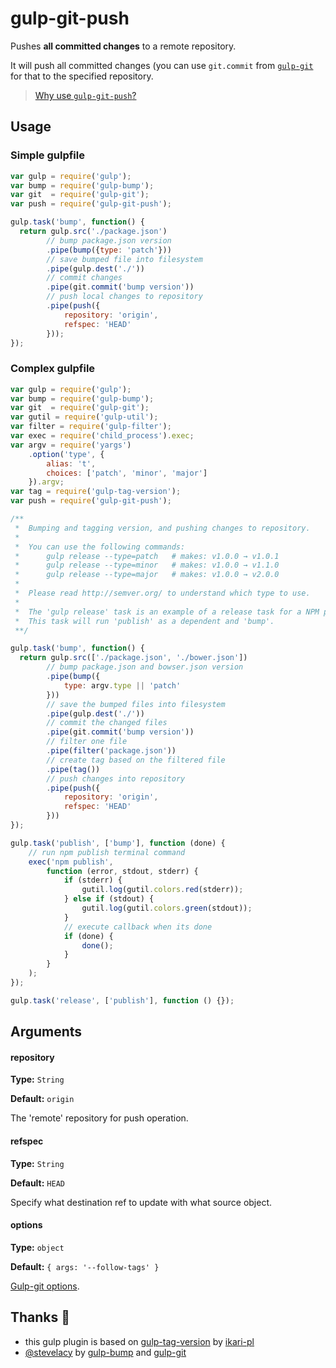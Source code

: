 gulp-git-push
================

Pushes **all committed changes** to a remote repository.

It will push all committed changes (you can use `git.commit` from [`gulp-git`](https://www.npmjs.com/package/gulp-git) for that to the specified repository.

> [Why use `gulp-git-push`?](https://medium.com/@ferreiratiago/its-been-a-while-since-we-started-to-move-our-build-system-from-grunt-to-gulp-7571a6a2991#.lp48nflml)

Usage
-----------------------

### Simple gulpfile
```js
var gulp = require('gulp');
var bump = require('gulp-bump');
var git  = require('gulp-git');
var push = require('gulp-git-push');

gulp.task('bump', function() {
  return gulp.src('./package.json')
        // bump package.json version
        .pipe(bump({type: 'patch'}))
        // save bumped file into filesystem
        .pipe(gulp.dest('./'))
        // commit changes
        .pipe(git.commit('bump version'))
        // push local changes to repository
        .pipe(push({                      
            repository: 'origin',
            refspec: 'HEAD'
        }));
});
```

### Complex gulpfile
```js
var gulp = require('gulp');
var bump = require('gulp-bump');
var git  = require('gulp-git');
var gutil = require('gulp-util');
var filter = require('gulp-filter');
var exec = require('child_process').exec;
var argv = require('yargs')
    .option('type', {
        alias: 't',
        choices: ['patch', 'minor', 'major']
    }).argv;
var tag = require('gulp-tag-version');
var push = require('gulp-git-push');

/**
 *  Bumping and tagging version, and pushing changes to repository.
 *
 *  You can use the following commands:
 *      gulp release --type=patch   # makes: v1.0.0 → v1.0.1
 *      gulp release --type=minor   # makes: v1.0.0 → v1.1.0
 *      gulp release --type=major   # makes: v1.0.0 → v2.0.0
 *
 *  Please read http://semver.org/ to understand which type to use.
 *
 *  The 'gulp release' task is an example of a release task for a NPM package.
 *  This task will run 'publish' as a dependent and 'bump'.
 **/

gulp.task('bump', function() {
  return gulp.src(['./package.json', './bower.json'])
        // bump package.json and bowser.json version
        .pipe(bump({
            type: argv.type || 'patch'
        }))
        // save the bumped files into filesystem
        .pipe(gulp.dest('./'))
        // commit the changed files
        .pipe(git.commit('bump version'))
        // filter one file
        .pipe(filter('package.json'))
        // create tag based on the filtered file
        .pipe(tag())
        // push changes into repository
        .pipe(push({                      
            repository: 'origin',
            refspec: 'HEAD'
        }))
});

gulp.task('publish', ['bump'], function (done) {
    // run npm publish terminal command
    exec('npm publish',
        function (error, stdout, stderr) {
            if (stderr) {
                gutil.log(gutil.colors.red(stderr));
            } else if (stdout) {
                gutil.log(gutil.colors.green(stdout));
            }
            // execute callback when its done
            if (done) {
                done();
            }
        }
    );
});

gulp.task('release', ['publish'], function () {});
```

Arguments
-----------------------
#### repository
**Type:** `String`

**Default:** `origin`

The 'remote' repository for push operation.

#### refspec
**Type:** `String`

**Default:** `HEAD`

Specify what destination ref to update with what source object.

#### options
**Type:** `object`

**Default:** `{ args: '--follow-tags' }`

[Gulp-git options](https://github.com/stevelacy/gulp-git#gitpushremote-branch-opt-cb).


Thanks :beer:
--------

* this gulp plugin is based on [gulp-tag-version](https://github.com/ikari-pl/gulp-tag-version) by [ikari-pl](https://github.com/ikari-pl)
* [@stevelacy](https://twitter.com/stevedelacy) by [gulp-bump](https://www.npmjs.com/package/gulp-bump) and [gulp-git](https://www.npmjs.com/package/gulp-git)
